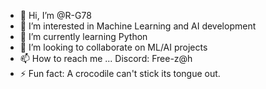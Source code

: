 - 👋 Hi, I’m @R-G78
- 👀 I’m interested in Machine Learning and AI development
- 🌱 I’m currently learning Python
- 💞️ I’m looking to collaborate on ML/AI projects
- 📫 How to reach me ... Discord: Free-z@h
- ⚡ Fun fact: A crocodile can't stick its tongue out.

<!---
R-G78/R-G78 is a ✨ special ✨ repository because its `README.md` (this file) appears on your GitHub profile.
You can click the Preview link to take a look at your changes.
--->

